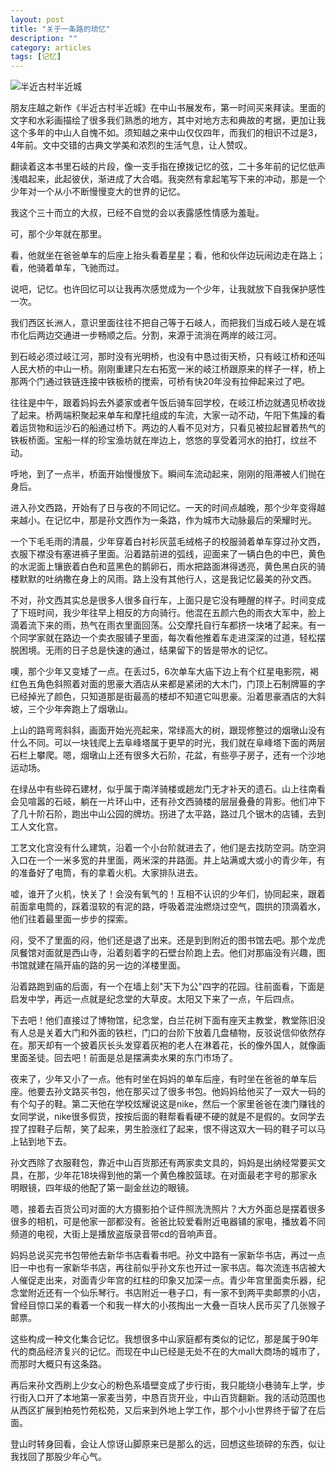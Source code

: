```yaml
---
layout: post
title: "关于一条路的琐忆"
description: ""
category: articles
tags: [记忆]
---
```


![半近古村半近城](http://7xq85r.com1.z0.glb.clouddn.com/30.jpg)

朋友庄越之新作《半近古村半近城》在中山书展发布，第一时间买来拜读。里面的文字和水彩画描绘了很多我们熟悉的地方，其中对地方志和典故的考据，更加让我这个多年的中山人自愧不如。须知越之来中山仅仅四年，而我们的相识不过是3，4年前。文中交错的古典文学美和浓烈的生活气息，让人赞叹。

翻读着这本书里石岐的片段，像一支手指在撩拨记忆的弦，二十多年前的记忆低声浅唱起来，此起彼伏，渐进成了大合唱。我突然有拿起笔写下来的冲动，那是一个少年对一个从小不断慢慢变大的世界的记忆。

我这个三十而立的大叔，已经不自觉的会以表露感性情感为羞耻。

可，那个少年就在那里。

看，他就坐在爸爸单车的后座上抬头看着星星；看，他和伙伴边玩闹边走在路上；看，他骑着单车，飞驰而过。

说吧，记忆。也许回忆可以让我再次感觉成为一个少年，让我就放下自我保护感性一次。

我们西区长洲人，意识里面往往不把自己等于石岐人，而把我们当成石岐人是在城市化后两边交通进一步畅顺之后。分割，来源于流淌在两岸的岐江河。

到石岐必须过岐江河，那时没有光明桥，也没有中恳过街天桥，只有岐江桥和还叫人民大桥的中山一桥。刚刚重建只左右拓宽一米的岐江桥跟原来的样子一样，桥上那两个门通过铁链连接中铁板桥的搅索，可桥有快20年没有拉伸起来过了吧。

往往是中午，跟着妈妈去外婆家或者午饭后骑车回学校，在岐江桥边就遇见桥收拢了起来。桥两端积聚起来单车和摩托组成的车流，大家一动不动，午阳下焦躁的看着运货物和运沙石的船通过桥下。两边的人看不见对方，只看见被拉起冒着热气的铁板桥面。宝船一样的珍宝渔坊就在岸边上，悠悠的享受着河水的拍打，纹丝不动。

呼地，到了一点半，桥面开始慢慢放下。瞬间车流动起来，刚刚的阻滞被人们抛在身后。

进入孙文西路，开始有了日与夜的不同记忆。一天的时间点越晚，那个少年变得越来越小。在记忆中，那是孙文西作为一条路，作为城市大动脉最后的荣耀时光。

一个下毛毛雨的清晨，少年穿着白衬衫灰蓝毛绒格子的校服骑着单车穿过孙文西，衣服下襟没有塞进裤子里面。沿着路前进的弧线，迎面来了一辆白色的中巴，黄色的水泥面上镶嵌着白色和蓝黑色的鹅卵石，雨水把路面淋得透亮，黄色黑白灰的骑楼默默的吐纳撒在身上的风雨。路上没有其他行人，这是我记忆最美的孙文西。

不对，孙文西其实总是很多人很多自行车，上面只是它没有睡醒的样子。时间变成了下班时间，我少年往早上相反的方向骑行。他混在五颜六色的雨衣大军中，脸上滴着流下来的雨，热气在雨衣里面回荡。公交摩托自行车都挤一块堵了起来。有一个同学家就在路边一个卖衣服铺子里面，每次看他推着车走进深深的过道，轻松摆脱困境。无雨的日子总是快速的通过，结果留下的皆是带水的记忆。

噢，那个少年又变矮了一点。在丢过5，6次单车大庙下边上有个红星电影院，褐红色五角色斜照着对面的思豪大酒店从来都是紧闭的大木门，门顶上石制牌匾的字已经掉光了颜色，只知道那是街最高的楼却不知道它叫思豪。沿着思豪酒店的大斜坡，三个少年奔跑上了烟墩山。

上山的路弯弯斜斜，画面开始光亮起来，常绿高大的树，跟现修整过的烟墩山没有什么不同。可以一块钱爬上去阜峰塔属于更早的时光，我们就在阜峰塔下面的两层石栏上攀爬。嗯，烟墩山上还有很多大石阶，花盆，有些亭子房子，还有一个沙地运动场。

在绿丛中有些碎石建材，似乎属于南洋骑楼或趟龙门无才补天的遗石。山上往南看会见喧嚣的石岐，躺在一片环山中，还有孙文西骑楼的层层叠叠的背影。他们冲下了几十阶石阶，跑出中山公园的牌坊。拐进了太平路，路过几个锯木的店铺，去到工人文化宫。

工艺文化宫没有什么建筑，沿着一个小台阶就进去了，他们是去找防空洞。防空洞入口在一个一米多宽的井里面，两米深的井路面。井上站满或大或小的青少年，有的准备好了电筒，有的拿着火机。大家排队进去。

嘘，谁开了火机，快关了！会没有氧气的！互相不认识的少年们，协同起来，跟着前面拿电筒的，踩着湿软的有泥的路，呼吸着混浊燃烧过空气，圆拱的顶滴着水，他们往着最里面一步步的探索。

闷，受不了里面的闷，他们还是退了出来。还是到到附近的图书馆去吧。那个龙虎凤餐馆对面就是西山寺，沿着刻着字的石壁台阶跑上去。他们对那庙没有兴趣，图书馆就建在隔开庙的路的另一边的洋楼里面。

沿着路跑到庙的后面，有一个在墙上刻"天下为公"四字的花园。往前面看，下面是启发中学，再远一点就是纪念堂的大草皮。太阳又下来了一点，午后四点。

下去吧！他们直接过了博物馆，纪念堂，白兰花树下面有座天主教堂，教堂陈旧没有人总是关着大门和外面的铁栏，门口的台阶下放着几盘植物，反驳说信仰依然存在。那天却有一个披着灰长头发穿着灰袍的老人在淋着花，长的像外国人，就像画里面圣徒。回去吧！前面是总是摆满卖水果的东门市场了。

夜来了，少年又小了一点。他有时坐在妈妈的单车后座，有时坐在爸爸的单车后座。他要去孙文路买书包，他在那买过了很多书包。他妈妈给他买了一双大一码的有个勾子的鞋。第二天他在学校炫耀说这是nike，然后一个家里爸爸在澳门赚钱的女同学说，nike很多假货，按按后面的鞋帮看看硬不硬的就是不是假的。女同学去捏了捏鞋子后帮，笑了起来，男生脸涨红了起来，恨不得这双大一码的鞋子可以马上钻到地下去。

孙文西除了衣服鞋包，靠近中山百货那还有两家卖文具的，妈妈是出纳经常要买文具，在那，少年花18块得到他的第一个黄色橡胶篮球。在对面最老字号的那家永明眼镜，四年级的他配了第一副金丝边的眼镜。

嗯，接着去百货公司对面的大方摄影拍个证件照洗洗照片？大方外面总是摆着很多很多的相机，可是他家一部都没有。爸爸比较爱看附近电器铺的家电，播放着不同频道的电视，大街上是播放盗版录音带cd的音响声音。

妈妈总说买完书包带他去新华书店看看书吧。孙文中路有一家新华书店，再过一点旧一中也有一家新华书店，再往前似乎孙文东也开过一家书店。每次流连书店被大人催促走出来，对面青少年宫的红柱的印象又加深一点。青少年宫里面卖乐器，纪念堂附近还有一个仙乐琴行。书店附近一巷子口，有一家不到两平卖邮票的小店，曾经目惊口呆的看着一个和我一样大的小孩掏出一大叠一百块人民币买了几张猴子邮票。

这些构成一种文化集合记忆。我想很多中山家庭都有类似的记忆，那是属于90年代的商品经济复兴的记忆。而现在中山已经是无处不在的大mall大商场的城市了，而那时大概只有这条路。

再后来孙文西刷上少女心的粉色系墙壁变成了步行街，我只能绕小巷骑车上学，步行街入口开了本地第一家麦当劳，中恳百货开业，中山百货翻新。我的活动范围也从西区扩展到柏苑竹苑松苑，又后来到外地上学工作，那个小小世界终于留了在后面。

登山时转身回看，会让人惊讶山脚原来已是那么的远，回想这些琐碎的东西，似让我找回了那股少年心气。
